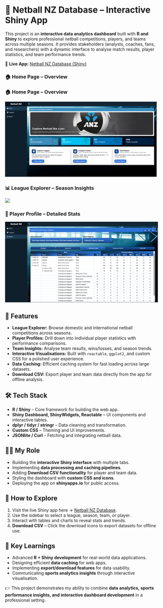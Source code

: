 # 🏐 Netball NZ Database – Interactive Shiny App

This project is an **interactive data analytics dashboard** built with **R and Shiny** to explore professional netball competitions, players, and teams across multiple seasons. It provides stakeholders (analysts, coaches, fans, and researchers) with a dynamic interface to analyse match results, player statistics, and team performance trends.

🔗 **Live App:** [Netball NZ Database (Shiny)](https://nouria99.shinyapps.io/netball-nz-database-version4/)

### 🏠 Home Page – Overview

### 🏠 Home Page – Overview  
<img src="https://github.com/Nouria99/Netball-NZ_Database/blob/main/home%20page.png" width="500"/>

### 📊 League Explorer – Season Insights  
<img src="https://github.com/Nouria99/Netball-NZ_Database/blob/main/league_explorer.png" width="500"/>

### 👤 Player Profile – Detailed Stats

![Player Profile](https://github.com/Nouria99/Netball-NZ_Database/blob/main/Players%20Page.png)

## 📌 Features

* **League Explorer:** Browse domestic and international netball competitions across seasons.
* **Player Profiles:** Drill down into individual player statistics with performance comparisons.
* **Team Insights:** Analyse team results, wins/losses, and season trends.
* **Interactive Visualisations:** Built with `reactable`, `ggplot2`, and custom CSS for a polished user experience.
* **Data Caching:** Efficient caching system for fast loading across large datasets.
* **Download CSV:** Export player and team data directly from the app for offline analysis.

## 🛠️ Tech Stack

* **R / Shiny** – Core framework for building the web app.
* **Shiny Dashboard, ShinyWidgets, Reactable** – UI components and interactive tables.
* **dplyr / tidyr / stringr** – Data cleaning and transformation.
* **Custom CSS** – Theming and UI improvements.
* **JSONlite / Curl** – Fetching and integrating netball data.

## 👩‍💻 My Role

* Building the **interactive Shiny interface** with multiple tabs.
* Implementing **data processing and caching pipelines**.
* Adding **Download CSV functionality** for player and team data.
* Styling the dashboard with **custom CSS and icons**.
* Deploying the app on **shinyapps.io** for public access.

## 🚀 How to Explore

1. Visit the live Shiny app here → [Netball NZ Database](https://nouria99.shinyapps.io/netball-nz-database-version4/).
2. Use the sidebar to select a league, season, team, or player.
3. Interact with tables and charts to reveal stats and trends.
4. **Download CSV** – Click the download icons to export datasets for offline use.

## 🎯 Key Learnings

* Advanced **R + Shiny development** for real-world data applications.
* Designing efficient **data caching** for web apps.
* Implementing **export/download features** for data usability.
* Communicating **sports analytics insights** through interactive visualisation.

👉 This project demonstrates my ability to combine **data analytics, sports performance insights, and interactive dashboard development** in a professional setting.


